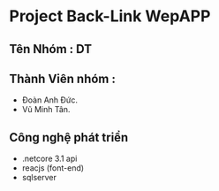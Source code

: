 # Project Back-Link WepAPP
## Tên Nhóm : DT
## Thành Viên nhóm :
 - Đoàn Anh Đức.
 - Vũ Minh Tân.
 ## Công nghệ phát triển 
 - .netcore 3.1 api
 - reacjs (font-end)
 - sqlserver
